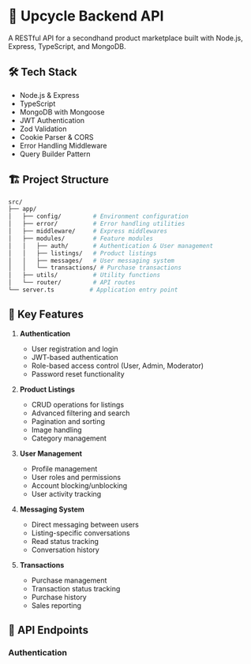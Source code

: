 # 🚀 Upcycle Backend API

A RESTful API for a secondhand product marketplace built with Node.js, Express, TypeScript, and MongoDB.

## 🛠️ Tech Stack

- Node.js & Express
- TypeScript
- MongoDB with Mongoose
- JWT Authentication
- Zod Validation
- Cookie Parser & CORS
- Error Handling Middleware
- Query Builder Pattern

## 🏗️ Project Structure

```bash
src/
├── app/
│   ├── config/         # Environment configuration
│   ├── error/          # Error handling utilities
│   ├── middleware/     # Express middlewares
│   ├── modules/        # Feature modules
│   │   ├── auth/       # Authentication & User management
│   │   ├── listings/   # Product listings
│   │   ├── messages/   # User messaging system
│   │   └── transactions/ # Purchase transactions
│   ├── utils/          # Utility functions
│   └── router/         # API routes
└── server.ts          # Application entry point
```

## 🔑 Key Features

1. **Authentication**

   - User registration and login
   - JWT-based authentication
   - Role-based access control (User, Admin, Moderator)
   - Password reset functionality

2. **Product Listings**

   - CRUD operations for listings
   - Advanced filtering and search
   - Pagination and sorting
   - Image handling
   - Category management

3. **User Management**

   - Profile management
   - User roles and permissions
   - Account blocking/unblocking
   - User activity tracking

4. **Messaging System**

   - Direct messaging between users
   - Listing-specific conversations
   - Read status tracking
   - Conversation history

5. **Transactions**
   - Purchase management
   - Transaction status tracking
   - Purchase history
   - Sales reporting

## 🚀 API Endpoints

### Authentication
